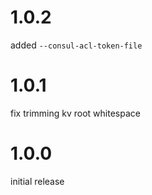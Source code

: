 # 1.0.2

added `--consul-acl-token-file`

# 1.0.1

fix trimming kv root whitespace

# 1.0.0

initial release